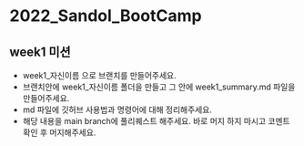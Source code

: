 # 2022_Sandol_BootCamp

## week1 미션
 - week1_자신이름 으로 브랜치를 만들어주세요.
 - 브랜치안에 week1_자신이름 폴더을 만들고 그 안에 week1_summary.md 파일을 만들어주세요. 
 - md 파일에 깃허브 사용법과 명령어에 대해 정리해주세요.
 - 해당 내용을 main branch에 풀리퀘스트 해주세요. 바로 머지 하지 마시고 코멘트 확인 후 머지해주세요.

